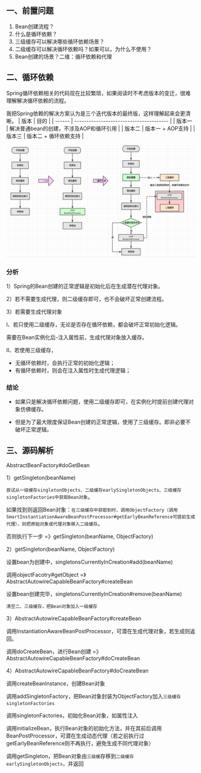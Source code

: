 ## 一、前置问题

1. Bean创建流程？
1. 什么是循环依赖？
1. 三级缓存可以解决哪些循环依赖场景？
1. 二级缓存可以解决循环依赖吗？如果可以，为什么不使用？
1. Bean创建的场景？二维：循环依赖和代理

## 二、循环依赖

Spring循环依赖相关的代码现在比较繁琐，如果阅读时不考虑版本的变迁，很难理解解决循环依赖的流程。

我把Spring依赖的解决方案认为是三个迭代版本的最终版，这样理解起来会更清晰。
| 版本   | 目的                                    |
| ------ | --------------------------------------- |
| 版本一 | 解决普通bean的创建，不涉及AOP和循环引用 |
| 版本二 | 版本一 + AOP支持                        |
| 版本三 | 版本二 + 循环依赖支持                   |

![Bean创建过程](../../src/main/resources/picture/1240.png)



### 分析

1）Spring的Bean创建的正常逻辑是初始化后在生成潜在代理对象。

2）若不需要生成代理，则二级缓存即可，也不会破坏正常创建流程。

3）若需要生成代理对象

I、若只使用二级缓存，无论是否存在循环依赖，都会破坏正常初始化逻辑。

需要在Bean实例化后-注入属性前，生成代理对象放入缓存。

II、若使用三级缓存，

* 无循环依赖时，会执行正常的初始化逻辑；
* 有循环依赖时，则会在注入属性时生成代理逻辑；

### 结论

* 如果只是解决循环依赖问题，使用二级缓存即可，在实例化时提前创建代理对象仿佛缓存。

* 但是为了最大限度保证Bean创建的正常逻辑，使用了三级缓存。即非必要不破坏正常逻辑。

## 三、源码解析

AbstractBeanFactory#doGetBean

1）getSingleton(beanName)

`尝试从一级缓存singletonObjects、二级缓存earlySingletonObjects、三级缓存singletonFactories中获取Bean对象`。

如果找到则返回Bean对象：`在三级缓存中获取到时，调用ObjectFactory（调用SmartInstantiationAwareBeanPostProcessor#getEarlyBeanReference可提前生成代理），则把原始对象或代理对象移入二级缓存`。

否则执行下一步 =》getSingleton(beanName, ObjectFactory)

2）getSingleton(beanName, ObjectFactory)

设置bean为创建中，singletonsCurrentlyInCreation#add(beanName)

调用objectFacotry#getObject =》 AbstractAutowireCapableBeanFactory#createBean

设置bean创建完毕，singletonsCurrentlyInCreation#remove(beanName)

`清空二、三级缓存，把Bean对象加入一级缓存`

3）AbstractAutowireCapableBeanFactory#createBean

调用InstantiationAwareBeanPostProcessor，可潜在生成代理对象，若生成则返回。

调用doCreateBean，进行Bean创建 =》AbstractAutowireCapableBeanFactory#doCreateBean

4）AbstractAutowireCapableBeanFactory#doCreateBean

调用createBeanInstance，创建Bean对象

调用addSingletonFactory，把Bean对象封装为ObjectFactory加入`三级缓存singletonFactories`

调用singletonFactories，初始化Bean对象，如属性注入

调用initializeBean，执行Bean对象的初始化方法，并在其前后调用BeanPostProcessor，可潜在生成动态代理（若之前执行过getEarlyBeanReference则不再执行，避免生成不同代理对象）

调用getSingleton，把Bean对象由`三级缓`存移到`二级缓存earlySingletonObjects`，并返回